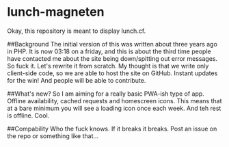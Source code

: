 # lunch-magneten

Okay, this repository is meant to display lunch.cf.

##Background
The initial version of this was written about three years ago in PHP. It is now 03:18 on a friday, and this is about the third time people have contacted me about the site being down/spitting out error messages. So fuck it. Let's rewrite it from scratch. My thought is that we write only client-side code, so we are able to host the site on GitHub. Instant updates for the win! And people will be able to contribute.

##What's new?
So I am aiming for a really basic PWA-ish type of app. Offline availability, cached requests and homescreen icons. This means that at a bare minimum you will see a loading icon once each week. And teh rest is offline. Cool.

##Compability
Who the fuck knows. If it breaks it breaks. Post an issue on the repo or something like that...